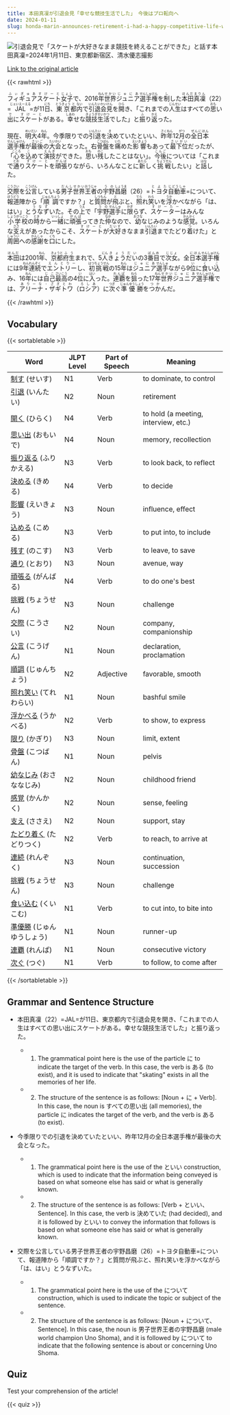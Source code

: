 ```yaml
---
title: 本田真凜が引退会見「幸せな競技生活でした」　今後はプロ転向へ
date: 2024-01-11
slug: honda-marin-announces-retirement-i-had-a-happy-competitive-life-will-turn-professional-in-the-future
---
```


![引退会見で「スケートが大好きなまま競技を終えることができた」と話す本田真凜=2024年1月11日、東京都新宿区、清水優志撮影](https://www.asahicom.jp/imgopt/img/dd842cb7d5/comm_L/AS20240111002503.jpg "引退会見で「スケートが大好きなまま競技を終えることができた」と話す本田真凜=2024年1月11日、東京都新宿区、清水優志撮影")

[Link to the original article](https://asahi.com/articles/ASS1C5PYLS1CUTQP005.html?iref=comtop_7_05)

{{< rawhtml >}}
<p><ruby>フィギュアスケート<rt>ふぃぎゅあすけーと</rt></ruby><ruby>女子<rt>じょし</rt></ruby>で、2016<ruby>年<rt>ねん</rt></ruby><ruby>世界<rt>せかい</rt></ruby><ruby>ジュニア<rt>じゅにあ</rt><ruby>選手権<rt>せんしゅけん</rt></ruby>を<ruby>制<rt>し</rt></ruby>した<ruby>本田真凜<rt>ほんだまりん</rt></ruby>（22）=<ruby>JAL<rt>じぇいえーえる</rt></ruby>=が11<ruby>日<rt>にち</rt></ruby>、<ruby>東京<rt>とうきょう</rt></ruby><ruby>都<rt>と</rt></ruby><ruby>内<rt>ない</rt></ruby>で<ruby>引退<rt>いんたい</rt></ruby><ruby>会見<rt>かいけん</rt></ruby>を<ruby>開<rt>ひら</rt></ruby>き、「これまでの<ruby>人生<rt>じんせい</rt></ruby>はすべての<ruby>思<rt>おも</rt></ruby>い<ruby>出<rt>で</rt></ruby>に<ruby>スケート<rt>すけーと</rt></ruby>がある。<ruby>幸<rt>しあわ</rt></ruby>せな<ruby>競技<rt>きょうぎ</rt></ruby><ruby>生活<rt>せいかつ</rt></ruby>でした」と<ruby>振<rt>ふ</rt></ruby>り<ruby>返<rt>かえ</rt></ruby>った。</p>

<p>現在、<ruby>明大<rt>めいだい</rt></ruby>4<ruby>年<rt>ねん</rt></ruby>。今季限りでの<ruby>引退<rt>いんたい</rt></ruby>を<ruby>決<rt>き</rt></ruby>めていたといい、<ruby>昨年<rt>さくねん</rt></ruby>12<ruby>月<rt>がつ</rt></ruby>の<ruby>全日本<rt>ぜんにほん</rt></ruby><ruby>選手権<rt>せんしゅけん</rt></ruby>が<ruby>最後<rt>さいご</rt></ruby>の<ruby>大会<rt>たいかい</rt></ruby>となった。右<ruby>骨盤<rt>こつばん</rt></ruby>を<ruby>痛<rt>いた</rt></ruby>めた<ruby>影響<rt>えいきょう</rt></ruby>もあって<ruby>最下位<rt>さいかい</rt></ruby>だったが、「<ruby>心<rt>こころ</rt></ruby>を<ruby>込<rt>こ</rt></ruby>めて<ruby>演技<rt>えんぎ</rt></ruby>ができた。<ruby>思<rt>おも</rt></ruby>い<ruby>残<rt>のこ</rt></ruby>したことはない」。<ruby>今後<rt>こんご</rt></ruby>については「これまで<ruby>通<rt>とお</rt></ruby>り<ruby>スケート<rt>すけーと</rt></ruby>を<ruby>頑張<rt>がんば</rt></ruby>りながら、いろんなことに<ruby>新<rt>あたら</rt></ruby>しく<ruby>挑戦<rt>ちょうせん</rt></ruby>したい」と<ruby>話<rt>はな</rt></ruby>した。</p>

<p><ruby>交際<rt>こうさい</rt></ruby>を<ruby>公言<rt>こうげん</rt></ruby>している<ruby>男子<rt>だんし</rt></ruby><ruby>世界<rt>せかい</rt></ruby><ruby>王者<rt>おうじゃ</rt></ruby>の<ruby>宇野<rt>うの</rt></ruby><ruby>昌磨<rt>しょうま</rt></ruby>（26）=<ruby>トヨタ<rt>とよた</rt></ruby><ruby>自動車<rt>じどうしゃ</rt></ruby>=について、<ruby>報道<rt>ほうどう</rt></ruby>陣から「<ruby>順調<rt>じゅんちょう</rt></ruby>ですか？」と<ruby>質問<rt>しつもん</rt></ruby>が<ruby>飛<rt>と</rt></ruby>ぶと、<ruby>照<rt>てら</rt></ruby>れ<ruby>笑<rt>わら</rt></ruby>いを<ruby>浮<rt>うか</rt></ruby>かべながら「は、はい」と<ruby>うなず<rt>うなず</rt></ruby>いた。その<ruby>上<rt>うえ</rt></ruby>で「<ruby>宇野<rt>うの</rt></ruby><ruby>選手<rt>せんしゅ</rt></ruby>に<ruby>限<rt>かぎ</rt></ruby>らず、<ruby>スケーター<rt>すけーたー</rt></ruby>はみんな<ruby>小学校<rt>しょうがっこう</rt></ruby>の<ruby>時<rt>とき</rt></ruby>から<ruby>一緒<rt>いっしょ</rt></ruby>に<ruby>頑張<rt>がんば</rt></ruby>ってきた<ruby>仲<rt>なか</rt></ruby>なので、<ruby>幼<rt>おさな</rt></ruby>なじみのような<ruby>感覚<rt>かんかく</rt></ruby>。いろんな<ruby>支<rt>ささ</rt></ruby>えがあったからこそ、<ruby>スケート<rt>すけーと</rt></ruby>が<ruby>大好<rt>だいす</rt></ruby>きなまま<ruby>引退<rt>いんたい</rt></ruby>までたどり<ruby>着<rt>つ</rt></ruby>けた」と<ruby>周囲<rt>しゅうい</rt></ruby>への<ruby>感謝<rt>かんしゃ</rt></ruby>を<ruby>口<rt>くち</rt></ruby>にした。</p>

<p><ruby>本田<rt>ほんだ</rt></ruby>は2001<ruby>年<rt>ねん</rt></ruby>、<ruby>京都<rt>きょうと</rt></ruby><ruby>府<rt>ふ</rt></ruby><ruby>生<rt>う</rt></ruby>まれで、5<ruby>人<rt>にん</rt></ruby><ruby>きょうだい<rt>きょうだい</rt></ruby>の3<ruby>番目<rt>ばんめ</rt></ruby>で<ruby>次女<rt>じじょ</rt></ruby>。全<ruby>日本<rt>にほん</rt></ruby><ruby>選手権<rt>せんしゅけん</rt></ruby>には9<ruby>年<rt>ねん</rt></ruby><ruby>連続<rt>れんぞく</rt></ruby>で<ruby>エントリー<rt>えんとりー</rt></ruby>し、<ruby>初挑戦<rt>はつちょうせん</rt></ruby>の15<ruby>年<rt>ねん</rt></ruby>は<ruby>ジュニア<rt>じゅにあ</rt></ruby><ruby>選手<rt>せんしゅ</rt></ruby>ながら9<ruby>位<rt>い</rt></ruby>に<ruby>食<rt>く</rt></ruby>い<ruby>込<rt>こ</rt></ruby>み、16<ruby>年<rt>ねん</rt></ruby>には<ruby>自己<rt>じこ</rt></ruby><ruby>最高<rt>さいこう</rt></ruby>の4<ruby>位<rt>い</rt></ruby>に<ruby>入<rt>はい</rt></ruby>った。<ruby>連覇<rt>れんぱ</rt></ruby>を<ruby>狙<rt>ねら</rt></ruby>った17<ruby>年<rt>ねん</rt></ruby><ruby>世界<rt>せかい</rt></ruby><ruby>ジュニア<rt>じゅにあ</rt></ruby><ruby>選手権<rt>せんしゅけん</rt></ruby>では、<ruby>アリーナ・ザギトワ<rt>ありーな・ざぎとわ</rt></ruby>（<ruby>ロシア<rt>ろしあ</rt></ruby>）に<ruby>次<rt>つぎ</rt></ruby>ぐ<ruby>準優勝<rt>じゅんゆうしょう</rt></ruby>を<ruby>つか<rt>つか</rt></ruby>んだ。</p>
{{< /rawhtml >}}

## Vocabulary


{{< sortabletable >}}

| Word     | JLPT Level | Part of Speech | Meaning |
|----------|------------|----------------|---------|
|[制す](https://jisho.org/search/%E5%88%B6%E3%81%99) (せいす)| N1 | Verb | to dominate, to control |
|[引退](https://jisho.org/search/%E5%BC%95%E9%80%80) (いんたい)| N2 | Noun | retirement |
|[開く](https://jisho.org/search/%E9%96%8B%E3%81%8F) (ひらく)| N4 | Verb | to hold (a meeting, interview, etc.) |
|[思い出](https://jisho.org/search/%E6%80%9D%E3%81%84%E5%87%BA) (おもいで)| N4 | Noun | memory, recollection |
|[振り返る](https://jisho.org/search/%E6%8C%AF%E3%82%8A%E8%BF%94%E3%82%8B) (ふりかえる)| N3 | Verb | to look back, to reflect |
|[決める](https://jisho.org/search/%E6%B1%BA%E3%82%81%E3%82%8B) (きめる)| N4 | Verb | to decide |
|[影響](https://jisho.org/search/%E5%BD%B1%E9%9F%BF) (えいきょう)| N3 | Noun | influence, effect |
|[込める](https://jisho.org/search/%E8%BE%BC%E3%82%81%E3%82%8B) (こめる)| N3 | Verb | to put into, to include |
|[残す](https://jisho.org/search/%E6%AE%8B%E3%81%99) (のこす)| N3 | Verb | to leave, to save |
|[通り](https://jisho.org/search/%E9%80%9A%E3%82%8A) (とおり)| N3 | Noun | avenue, way |
|[頑張る](https://jisho.org/search/%E9%A0%91%E5%BC%B5%E3%82%8B) (がんばる)| N4 | Verb | to do one's best |
|[挑戦](https://jisho.org/search/%E6%8C%91%E6%88%A6) (ちょうせん)| N3 | Noun | challenge |
|[交際](https://jisho.org/search/%E4%BA%A4%E9%9A%9B) (こうさい)| N2 | Noun | company, companionship |
|[公言](https://jisho.org/search/%E5%85%AC%E8%A8%80) (こうげん)| N1 | Noun | declaration, proclamation |
|[順調](https://jisho.org/search/%E9%A0%86%E8%AA%BF) (じゅんちょう)| N2 | Adjective | favorable, smooth |
|[照れ笑い](https://jisho.org/search/%E7%85%A7%E3%82%8C%E7%AC%91%E3%81%84) (てれわらい)| N1 | Noun | bashful smile |
|[浮かべる](https://jisho.org/search/%E6%B5%AE%E3%81%8B%E3%81%B9%E3%82%8B) (うかべる)| N2 | Verb | to show, to express |
|[限り](https://jisho.org/search/%E9%99%90%E3%82%8A) (かぎり)| N3 | Noun | limit, extent |
|[骨盤](https://jisho.org/search/%E9%AA%A8%E7%9B%A4) (こつばん)| N1 | Noun | pelvis |
|[幼なじみ](https://jisho.org/search/%E5%B9%BC%E3%81%AA%E3%81%98%E3%81%BF) (おさななじみ)| N2 | Noun | childhood friend |
|[感覚](https://jisho.org/search/%E6%84%9F%E8%A6%9A) (かんかく)| N2 | Noun | sense, feeling |
|[支え](https://jisho.org/search/%E6%94%AF%E3%81%88) (ささえ)| N2 | Noun | support, stay |
|[たどり着く](https://jisho.org/search/%E3%81%9F%E3%81%A9%E3%82%8A%E7%9D%80%E3%81%8F) (たどりつく)| N2 | Verb | to reach, to arrive at |
|[連続](https://jisho.org/search/%E9%80%A3%E7%B6%9A) (れんぞく)| N3 | Noun | continuation, succession |
|[挑戦](https://jisho.org/search/%E6%8C%91%E6%88%A6) (ちょうせん)| N3 | Noun | challenge |
|[食い込む](https://jisho.org/search/%E9%A3%9F%E3%81%84%E8%BE%BC%E3%82%80) (くいこむ)| N1 | Verb | to cut into, to bite into |
|[準優勝](https://jisho.org/search/%E6%BA%96%E5%84%AA%E5%8B%9D) (じゅんゆうしょう)| N1 | Noun | runner-up |
|[連覇](https://jisho.org/search/%E9%80%A3%E8%A6%87) (れんぱ)| N1 | Noun | consecutive victory |
|[次ぐ](https://jisho.org/search/%E6%AC%A1%E3%81%90) (つぐ)| N1 | Verb | to follow, to come after |

{{< /sortabletable >}}


## Grammar and Sentence Structure

- 本田真凜（22）=JAL=が11日、東京都内で引退会見を開き、「これまでの人生はすべての思い出にスケートがある。幸せな競技生活でした」と振り返った。
    - 1. The grammatical point here is the use of the particle に to indicate the target of the verb. In this case, the verb is ある (to exist), and it is used to indicate that "skating" exists in all the memories of her life.
    - 2. The structure of the sentence is as follows: [Noun + に + Verb]. In this case, the noun is すべての思い出 (all memories), the particle に indicates the target of the verb, and the verb is ある (to exist).

- 今季限りでの引退を決めていたといい、昨年12月の全日本選手権が最後の大会となった。
    - 1. The grammatical point here is the use of the といい construction, which is used to indicate that the information being conveyed is based on what someone else has said or what is generally known.
    - 2. The structure of the sentence is as follows: [Verb + といい、Sentence]. In this case, the verb is 決めていた (had decided), and it is followed by といい to convey the information that follows is based on what someone else has said or what is generally known.

- 交際を公言している男子世界王者の宇野昌磨（26）=トヨタ自動車=について、報道陣から「順調ですか？」と質問が飛ぶと、照れ笑いを浮かべながら「は、はい」とうなずいた。
    - 1. The grammatical point here is the use of the について construction, which is used to indicate the topic or subject of the sentence.
    - 2. The structure of the sentence is as follows: [Noun + について、Sentence]. In this case, the noun is 男子世界王者の宇野昌磨 (male world champion Uno Shoma), and it is followed by について to indicate that the following sentence is about or concerning Uno Shoma.

## Quiz

Test your comprehension of the article!

{{< quiz >}}